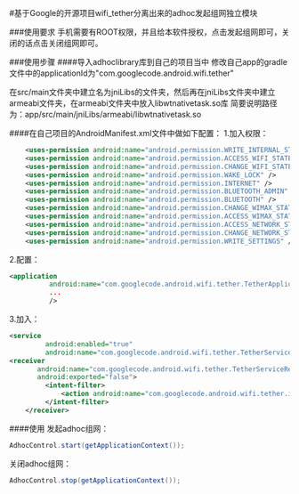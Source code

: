 #基于Google的开源项目wifi_tether分离出来的adhoc发起组网独立模块

###使用要求
手机需要有ROOT权限，并且给本软件授权，点击发起组网即可，关闭的话点击关闭组网即可。

###使用步骤
####导入adhoclibrary库到自己的项目当中
修改自己app的gradle文件中的applicationId为"com.googlecode.android.wifi.tether"

在src/main文件夹中建立名为jniLibs的文件夹，然后再在jniLibs文件夹中建立armeabi文件夹，在armeabi文件夹中放入libwtnativetask.so库
简要说明路径为：app/src/main/jniLibs/armeabi/libwtnativetask.so

####在自己项目的AndroidManifest.xml文件中做如下配置：
1.加入权限：
```xml
    <uses-permission android:name="android.permission.WRITE_INTERNAL_STORAGE" />
    <uses-permission android:name="android.permission.ACCESS_WIFI_STATE" />
    <uses-permission android:name="android.permission.CHANGE_WIFI_STATE" />
    <uses-permission android:name="android.permission.WAKE_LOCK" />
    <uses-permission android:name="android.permission.INTERNET" />
    <uses-permission android:name="android.permission.BLUETOOTH_ADMIN" />
    <uses-permission android:name="android.permission.BLUETOOTH" />
    <uses-permission android:name="android.permission.CHANGE_WIMAX_STATE" />
    <uses-permission android:name="android.permission.ACCESS_WIMAX_STATE" />
    <uses-permission android:name="android.permission.ACCESS_NETWORK_STATE" />
    <uses-permission android:name="android.permission.CHANGE_NETWORK_STATE" />
    <uses-permission android:name="android.permission.WRITE_SETTINGS" />
```
2.配置：
```xml
<application
          android:name="com.googlecode.android.wifi.tether.TetherApplication"
          ...
          />
```
3.加入：
```xml
<service
         android:enabled="true"
         android:name="com.googlecode.android.wifi.tether.TetherService" />
<receiver
       android:name="com.googlecode.android.wifi.tether.TetherServiceReceiver"
       android:exported="false">
         <intent-filter>
             <action android:name="com.googlecode.android.wifi.tether.intent.MANAGE" />
         </intent-filter>
    </receiver>
```
####使用
发起adhoc组网：
```java
AdhocControl.start(getApplicationContext());
```
关闭adhoc组网：
```java
AdhocControl.stop(getApplicationContext());
```
